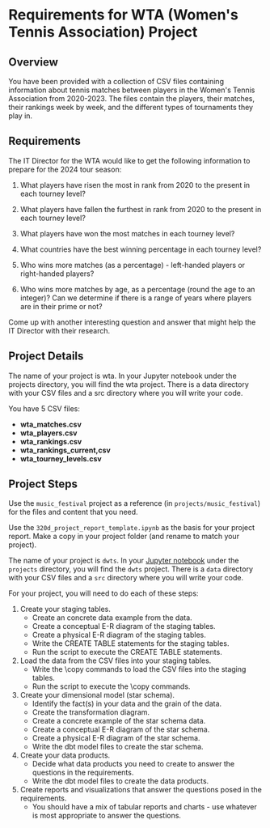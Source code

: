 # Requirements for WTA (Women's Tennis Association) Project

## Overview
You have been provided with a collection of CSV files containing information about tennis matches
between players in the Women's Tennis Association from 2020-2023. The files contain the players, their matches,
their rankings week by week, and the different types of tournaments they play in.

## Requirements
The IT Director for the WTA would like to get the following information to prepare for the 2024
tour season:

1. What players have risen the most in rank from 2020 to the present in each tourney level?

2. What players have fallen the furthest in rank from 2020 to the present in each tourney level?

3. What players have won the most matches in each tourney level?

4. What countries have the best winning percentage in each tourney level?

5. Who wins more matches (as a percentage) - left-handed players or right-handed players?

6. Who wins more matches by age, as a percentage (round the age to an integer)? Can we determine if there is a range of years where players are in their prime or not?

Come up with another interesting question and answer that might help the IT Director with their research.

## Project Details
The name of your project is wta. In your Jupyter notebook under the projects directory, you will find the wta project. 
There is a data directory with your CSV files and a src directory where you will write your code.

You have 5 CSV files:
* **wta_matches.csv**
* **wta_players.csv**
* **wta_rankings.csv**
* **wta_rankings_current,csv**
* **wta_tourney_levels.csv**

## Project Steps 
Use the `music_festival` project as a reference (in `projects/music_festival`) for the files and content that you need.

Use the `320d_project_report_template.ipynb` as the basis for your project report. Make a copy in your project folder (and rename to match your project).

The name of your project is `dwts`. In your [Jupyter notebook](https://notebook.dei320.net) under the
`projects` directory, you will find the `dwts` project. There is a `data` directory with your CSV 
files and a `src` directory where you will write your code.

For your project, you will need to do each of these steps:
1) Create your staging tables.
   * Create an concrete data example from the data.
   * Create a conceptual E-R diagram of the staging tables.
   * Create a physical E-R diagram of the staging tables.
   * Write the CREATE TABLE statements for the staging tables.
   * Run the script to execute the CREATE TABLE statements.
2) Load the data from the CSV files into your staging tables.
   * Write the \copy commands to load the CSV files into the staging tables.
   * Run the script to execute the \copy commands.
3) Create your dimensional model (star schema).
   * Identify the fact(s) in your data and the grain of the data.
   * Create the transformation diagram.
   * Create a concrete example of the star schema data.
   * Create a conceptual E-R diagram of the star schema.
   * Create a physical E-R diagram of the star schema.
   * Write the dbt model files to create the star schema.
4) Create your data products.
   * Decide what data products you need to create to answer the questions in the requirements.
   * Write the dbt model files to create the data products.
5) Create reports and visualizations that answer the questions posed in the requirements.
   * You should have a mix of tabular reports and charts - use whatever is most appropriate to answer the questions.

